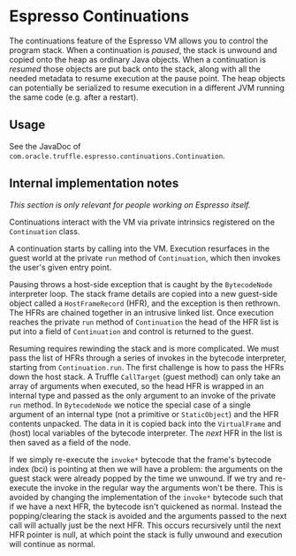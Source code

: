 # Espresso Continuations

The continuations feature of the Espresso VM allows you to control the program stack. When a continuation is _paused_,
the stack is unwound and copied onto the heap as ordinary Java objects. When a continuation is _resumed_ those objects
are put back onto the stack, along with all the needed metadata to resume execution at the pause point. The heap objects
can potentially be serialized to resume execution in a different JVM running the same code (e.g. after a restart).

## Usage

See the JavaDoc of `com.oracle.truffle.espresso.continuations.Continuation`.

## Internal implementation notes

*This section is only relevant for people working on Espresso itself.*

Continuations interact with the VM via private intrinsics registered on the `Continuation` class. 

A continuation starts by calling into the VM. Execution resurfaces in the guest world at the private `run` method of
`Continuation`, which then invokes the user's given entry point.

Pausing throws a host-side exception that is caught by the `BytecodeNode` interpreter loop. The stack frame details are
copied into a new guest-side object called a `HostFrameRecord` (HFR), and the exception is then rethrown. The HFRs are
chained together in an intrusive linked list. Once execution reaches the private `run` method of `Continuation` the
head of the HFR list is put into a field of `Continuation` and control is returned to the guest.

Resuming requires rewinding the stack and is more complicated. We must pass the list of HFRs through a series of invokes
in the bytecode interpreter, starting from `Continuation.run`. The first challenge is how to pass the HFRs down the host
stack. A Truffle `CallTarget` (guest method) can only take an array of arguments when executed, so the head HFR is
wrapped in an internal type and passed as the only argument to an invoke of the private `run` method. In `BytecodeNode`
we notice the special case of a single argument of an internal type (not a primitive or `StaticObject`) and the HFR
contents unpacked. The data in it is copied back into the `VirtualFrame` and (host) local variables of the
bytecode interpreter. The *next* HFR in the list is then saved as a field of the node.

If we simply re-execute the `invoke*` bytecode that the frame's bytecode index (bci) is pointing at then we will have
a problem: the arguments on the guest stack were already popped by the time we unwound. If we try and re-execute the
invoke in the regular way the arguments won't be there. This is avoided by changing the implementation of the 
`invoke*` bytecode such that if we have a next HFR, the bytecode isn't quickened as normal. Instead the 
popping/clearing the stack is avoided and the arguments passed to the next call will actually just be the next HFR. 
This occurs recursively until the next HFR pointer is null, at which point the stack is fully unwound and execution
will continue as normal.
